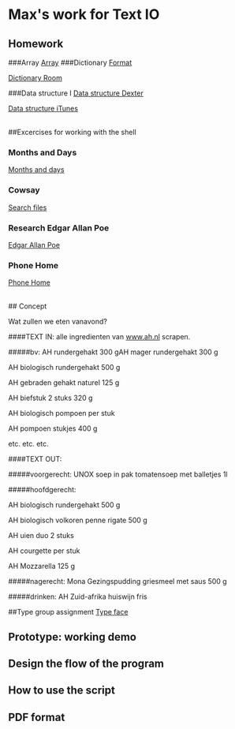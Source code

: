 # Max's work for Text IO 

## Homework
###Array
[Array](array.pv)
###Dictionary
[Format](format.py)

[Dictionary Room](my_room_data.py)

###Data structure I
[Data structure Dexter](dexter_library.py)

[Data structure iTunes](itunes_library.py)

<br>
##Excercises for working with the shell

### Months and Days
[Months and days](months_and_days.md) 

### Cowsay
[Search files](cowsay.md)

### Research Edgar Allan Poe
[Edgar Allan Poe](download_poe.md)

### Phone Home
[Phone Home](phone_home.md)

<br>
## Concept

Wat zullen we eten vanavond?

####TEXT IN:
alle ingredienten van www.ah.nl scrapen.

#####bv: 
AH rundergehakt 300 gAH mager rundergehakt 300 g

AH biologisch rundergehakt 500 g

AH gebraden gehakt naturel 125 g

AH biefstuk 2 stuks 320 g

AH biologisch pompoen per stuk

AH pompoen stukjes 400 g

etc. etc. etc.

####TEXT OUT:

#####voorgerecht:
UNOX soep in pak tomatensoep met balletjes 1l

#####hoofdgerecht: 

AH biologisch rundergehakt 500 g

AH biologisch volkoren penne rigate 500 g

AH uien duo 2 stuks

AH courgette per stuk

AH Mozzarella 125 g

#####nagerecht:
Mona Gezingspudding griesmeel met saus 500 g

#####drinken:
AH Zuid-afrika huiswijn fris

##Type group assignment
[Type face](Typeface_group.py)


## Prototype: working demo

## Design the flow of the program

## How to use the script

## PDF format 
			
